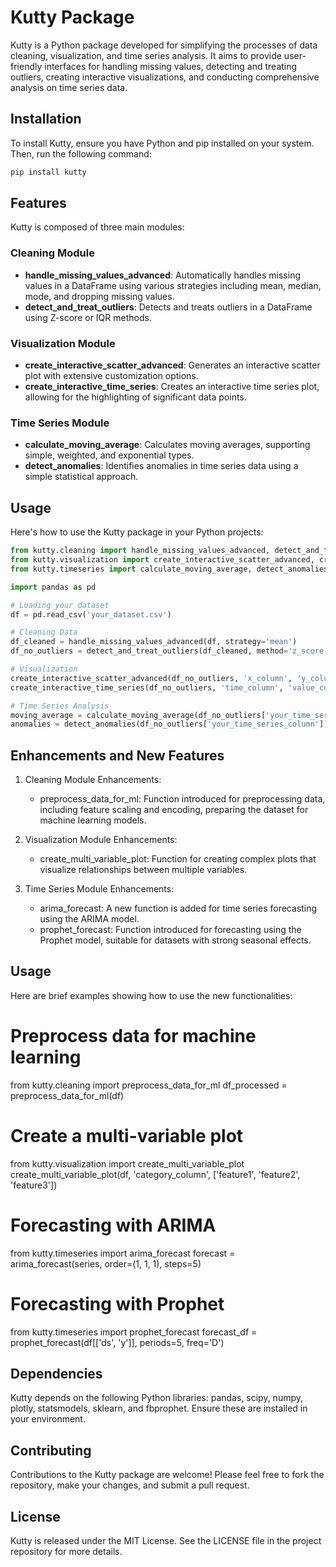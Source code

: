 # Kutty Package

Kutty is a Python package developed for simplifying the processes of data cleaning, visualization, and time series analysis. It aims to provide user-friendly interfaces for handling missing values, detecting and treating outliers, creating interactive visualizations, and conducting comprehensive analysis on time series data.

## Installation

To install Kutty, ensure you have Python and pip installed on your system. Then, run the following command:

```sh
pip install kutty
```

## Features

Kutty is composed of three main modules:

### Cleaning Module

- **handle_missing_values_advanced**: Automatically handles missing values in a DataFrame using various strategies including mean, median, mode, and dropping missing values.
- **detect_and_treat_outliers**: Detects and treats outliers in a DataFrame using Z-score or IQR methods.

### Visualization Module

- **create_interactive_scatter_advanced**: Generates an interactive scatter plot with extensive customization options.
- **create_interactive_time_series**: Creates an interactive time series plot, allowing for the highlighting of significant data points.

### Time Series Module

- **calculate_moving_average**: Calculates moving averages, supporting simple, weighted, and exponential types.
- **detect_anomalies**: Identifies anomalies in time series data using a simple statistical approach.

## Usage

Here's how to use the Kutty package in your Python projects:

```python
from kutty.cleaning import handle_missing_values_advanced, detect_and_treat_outliers
from kutty.visualization import create_interactive_scatter_advanced, create_interactive_time_series
from kutty.timeseries import calculate_moving_average, detect_anomalies

import pandas as pd

# Loading your dataset
df = pd.read_csv('your_dataset.csv')

# Cleaning Data
df_cleaned = handle_missing_values_advanced(df, strategy='mean')
df_no_outliers = detect_and_treat_outliers(df_cleaned, method='z_score', threshold=3)

# Visualization
create_interactive_scatter_advanced(df_no_outliers, 'x_column', 'y_column', 'color_column')
create_interactive_time_series(df_no_outliers, 'time_column', 'value_column', title='My Time Series Plot')

# Time Series Analysis
moving_average = calculate_moving_average(df_no_outliers['your_time_series_column'], window=10, type='simple')
anomalies = detect_anomalies(df_no_outliers['your_time_series_column'])
```

Enhancements and New Features
-----------------------------

1. Cleaning Module Enhancements:

   - preprocess_data_for_ml: Function introduced for preprocessing data, including feature scaling and
     encoding, preparing the dataset for machine learning models.

2. Visualization Module Enhancements:

   - create_multi_variable_plot: Function for creating complex plots that visualize relationships between
     multiple variables.

3. Time Series Module Enhancements:

   - arima_forecast: A new function is added for time series forecasting using the ARIMA model.
   - prophet_forecast: Function introduced for forecasting using the Prophet model, suitable for datasets
     with strong seasonal effects.

Usage
-----

Here are brief examples showing how to use the new functionalities:

# Preprocess data for machine learning
from kutty.cleaning import preprocess_data_for_ml
df_processed = preprocess_data_for_ml(df)

# Create a multi-variable plot
from kutty.visualization import create_multi_variable_plot
create_multi_variable_plot(df, 'category_column', ['feature1', 'feature2', 'feature3'])

# Forecasting with ARIMA
from kutty.timeseries import arima_forecast
forecast = arima_forecast(series, order=(1, 1, 1), steps=5)

# Forecasting with Prophet
from kutty.timeseries import prophet_forecast
forecast_df = prophet_forecast(df[['ds', 'y']], periods=5, freq='D')

Dependencies
------------

Kutty depends on the following Python libraries: pandas, scipy, numpy, plotly, statsmodels, sklearn, and fbprophet. Ensure these are installed in your environment.

## Contributing

Contributions to the Kutty package are welcome! Please feel free to fork the repository, make your changes, and submit a pull request.

## License

Kutty is released under the MIT License. See the LICENSE file in the project repository for more details.